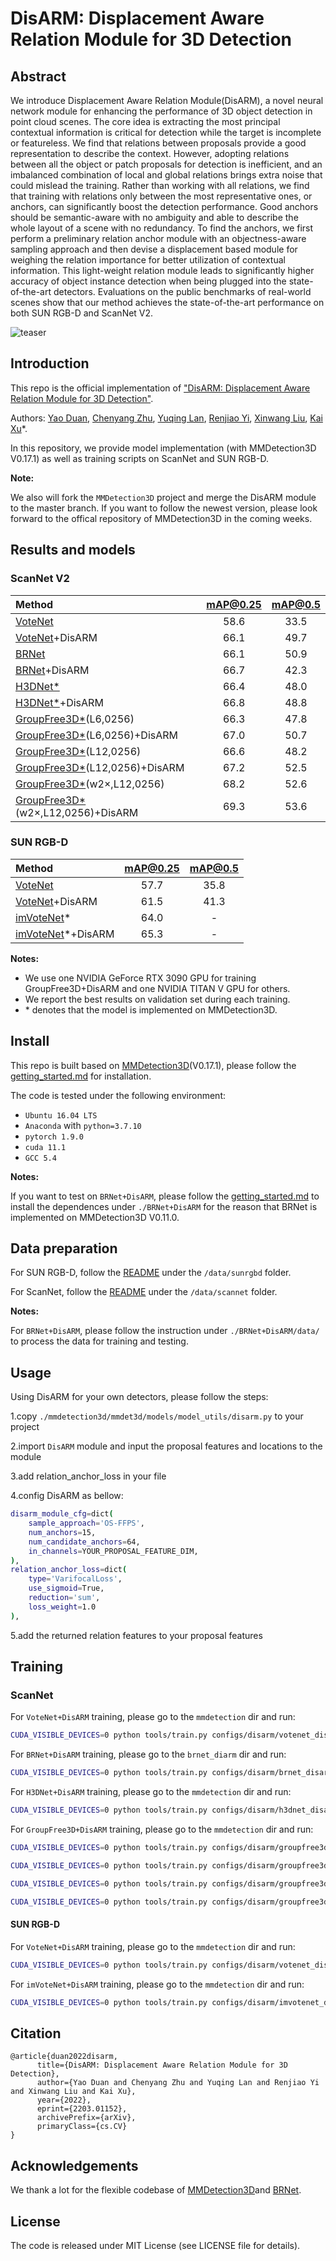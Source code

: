 # DisARM: Displacement Aware Relation Module for 3D Detection

## Abstract

We introduce Displacement Aware Relation Module(DisARM), a novel neural network module for enhancing the performance of 3D object detection in point cloud scenes. The core idea is extracting the most principal contextual information is critical for detection while the target is incomplete or featureless. We find that relations between proposals provide a good representation to describe
the context. However, adopting relations between all the object or patch proposals for detection is inefficient, and an imbalanced combination of local and global relations brings extra noise that could mislead the training. Rather than working with all relations, we find that training with relations only between the most representative ones, or anchors, can significantly boost the detection performance. Good anchors should be semantic-aware with no ambiguity and able to describe the whole layout of a scene with no redundancy. To find the anchors, we first perform a preliminary relation anchor module with an objectness-aware sampling approach and then devise a displacement based
module for weighing the relation importance for better utilization of contextual information. This light-weight relation module leads to significantly higher accuracy of object instance detection when being plugged into the state-of-the-art detectors. Evaluations on the public benchmarks of
real-world scenes show that our method achieves the state-of-the-art performance on both SUN RGB-D and ScanNet V2.

![teaser](resources/teaser_disarm.jpg)

## Introduction

This repo is the official implementation of ["DisARM: Displacement Aware Relation Module for 3D Detection"](https://arxiv.org/abs/2203.01152).

Authors: [Yao Duan](https://yaraduan.github.io), [Chenyang Zhu](http://www.zhuchenyang.net/), [Yuqing Lan](), [Renjiao Yi](https://renjiaoyi.github.io/), [Xinwang Liu](https://xinwangliu.github.io/), [Kai Xu](http://kevinkaixu.net/index.html)*.

In this repository, we provide model implementation (with MMDetection3D V0.17.1) as well as training scripts on ScanNet and SUN RGB-D.

**Note:**

We also will fork the `MMDetection3D` project and merge the DisARM module to the master branch. If you want to follow the newest version, please look forward to the offical repository of MMDetection3D in the coming weeks.
<!-- refer to the [offical repository](https://github.com/open-mmlab/mmdetection3d/tree/master/configs/disarm). -->


## Results and models

### ScanNet V2

|Method | mAP@0.25 | mAP@0.5 |
|:---|:---:|:---:|
|[VoteNet](https://arxiv.org/abs/1904.09664)       | 58.6 | 33.5 | 
|[VoteNet](https://arxiv.org/abs/1904.09664)+DisARM| 66.1 | 49.7 | 
|[BRNet](https://arxiv.org/abs/1904.09664)         | 66.1 | 50.9 | 
|[BRNet](https://arxiv.org/abs/1904.09664)+DisARM  | 66.7 | 42.3 |
|[H3DNet*](https://arxiv.org/abs/2006.05682)       | 66.4 | 48.0 | 
|[H3DNet*](https://arxiv.org/abs/2006.05682)+DisARM | 66.8 | 48.8 | 
|[GroupFree3D*](https://arxiv.org/abs/2006.05682)(L6,0256) | 66.3 | 47.8 | 
|[GroupFree3D*](https://arxiv.org/abs/2006.05682)(L6,0256)+DisARM | 67.0 | 50.7 | 
|[GroupFree3D*](https://arxiv.org/abs/2006.05682)(L12,0256) | 66.6 | 48.2 | 
|[GroupFree3D*](https://arxiv.org/abs/2006.05682)(L12,0256)+DisARM | 67.2 | 52.5 | 
|[GroupFree3D*](https://arxiv.org/abs/2006.05682)(w2×,L12,0256) | 68.2 | 52.6 |
|[GroupFree3D*](https://arxiv.org/abs/2006.05682)(w2×,L12,0256)+DisARM | 69.3 | 53.6 | 


### SUN RGB-D

|Method | mAP@0.25 | mAP@0.5 |
|:---|:---:|:---:|
|[VoteNet](https://arxiv.org/abs/1904.09664)       | 57.7 | 35.8 |
|[VoteNet](https://arxiv.org/abs/1904.09664)+DisARM| 61.5 | 41.3 | 
|[imVoteNet](https://arxiv.org/abs/2001.10692)*| 64.0 | - |  
|[imVoteNet](https://arxiv.org/abs/2001.10692)*+DisARM| 65.3 | - | 

**Notes:**

-  We use one NVIDIA GeForce RTX 3090 GPU for training GroupFree3D+DisARM and one NVIDIA TITAN V GPU for others. 
-  We report the best results on validation set during each training. 
-  \* denotes that the model is implemented on MMDetection3D.

## Install

This repo is built based on [MMDetection3D]()(V0.17.1), please follow the [getting_started.md](docs/getting_started.md) for installation.

The code is tested under the following environment:

- `Ubuntu 16.04 LTS`
- `Anaconda` with `python=3.7.10`
- `pytorch 1.9.0`
- `cuda 11.1`
- `GCC 5.4`

**Notes:**

If you want to test on `BRNet+DisARM`, please follow the [getting_started.md](./BRNet+DisARM/docs/getting_started.md) to install the dependences under `./BRNet+DisARM` for the reason that BRNet is implemented on MMDetection3D V0.11.0. 

## Data preparation

For SUN RGB-D, follow the [README](./mmdetection/data/sunrgbd/README.md) under the `/data/sunrgbd` folder.

For ScanNet, follow the [README](./mmdetection/data/scannet/README.md) under the `/data/scannet` folder.

**Notes:**

For `BRNet+DisARM`, please follow the instruction under `./BRNet+DisARM/data/` to process the data for training and testing. 

## Usage

Using DisARM for your own detectors, please follow the steps:

1.copy `./mmdetection3d/mmdet3d/models/model_utils/disarm.py` to your project

2.import `DisARM` module and input the proposal features and locations to the module

3.add relation_anchor_loss in your file

4.config DisARM as bellow:

```bash
disarm_module_cfg=dict(
    sample_approach='OS-FFPS', 
    num_anchors=15,  
    num_candidate_anchors=64, 
    in_channels=YOUR_PROPOSAL_FEATURE_DIM,  
),
relation_anchor_loss=dict(
    type='VarifocalLoss',
    use_sigmoid=True,
    reduction='sum',
    loss_weight=1.0
),
```

5.add the returned relation features to your proposal features

## Training 

### ScanNet

For `VoteNet+DisARM` training, please go to the `mmdetection` dir and run:

```bash
CUDA_VISIBLE_DEVICES=0 python tools/train.py configs/disarm/votenet_disarm_scannet.py
```

For `BRNet+DisARM` training, please go to the `brnet_diarm` dir and run:

```bash
CUDA_VISIBLE_DEVICES=0 python tools/train.py configs/disarm/brnet_disarm_scannet.py --seed 42
```

For `H3DNet+DisARM` training, please go to the `mmdetection` dir and run:

```bash
CUDA_VISIBLE_DEVICES=0 python tools/train.py configs/disarm/h3dnet_disarm_scannet.py
```

For `GroupFree3D+DisARM` training, please go to the `mmdetection` dir and run:

```bash
CUDA_VISIBLE_DEVICES=0 python tools/train.py configs/disarm/groupfree3d-L6-O256_disarm_scannet.py
```

```bash
CUDA_VISIBLE_DEVICES=0 python tools/train.py configs/disarm/groupfree3d-L12-O256_disarm_scannet.py
```

```bash
CUDA_VISIBLE_DEVICES=0 python tools/train.py configs/disarm/groupfree3d-L12-O256_disarm_scannet.py
```

```bash
CUDA_VISIBLE_DEVICES=0 python tools/train.py configs/disarm/groupfree3d-L12-O256_disarm_scannet.py
```

#### SUN RGB-D

For `VoteNet+DisARM` training, please go to the `mmdetection` dir and run:

```bash
CUDA_VISIBLE_DEVICES=0 python tools/train.py configs/disarm/votenet_disarm_sunrgbd.py
```

For `imVoteNet+DisARM` training, please go to the `mmdetection` dir and run:

```bash
CUDA_VISIBLE_DEVICES=0 python tools/train.py configs/disarm/imvotenet_disarm_sunrgbd.py
```

## Citation

```
@article{duan2022disarm,
      title={DisARM: Displacement Aware Relation Module for 3D Detection}, 
      author={Yao Duan and Chenyang Zhu and Yuqing Lan and Renjiao Yi and Xinwang Liu and Kai Xu},
      year={2022},
      eprint={2203.01152},
      archivePrefix={arXiv},
      primaryClass={cs.CV}
}
```

## Acknowledgements

We thank a lot for the flexible codebase of [MMDetection3D](https://github.com/open-mmlab/mmdetection3d)and [BRNet](https://github.com/cheng052/BRNet).

## License

The code is released under MIT License (see LICENSE file for details).